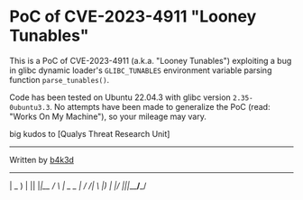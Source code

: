 # PoC of CVE-2023-4911 "Looney Tunables"

This is a PoC of CVE-2023-4911 (a.k.a. "Looney Tunables") exploiting a bug in glibc dynamic loader's `GLIBC_TUNABLES` environment variable parsing function `parse_tunables()`.

Code has been tested on Ubuntu 22.04.3 with glibc version `2.35-0ubuntu3.3`. No attempts have been made to generalize the PoC (read: "Works On My Machine"), so your mileage may vary.

big kudos to [Qualys Threat Research Unit] 


-----

Written by [b4k3d](https://twitter.com/0xb4k3d)

  ___ _ _  _   _______  
 | _ ) | || |_|__ /   \ 
 | _ \_  _| / /|_ \ |) |
 |___/ |_||_\_\___/___/ 
                        
